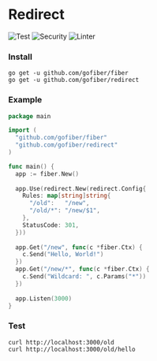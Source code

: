 # Redirect

![Test](https://github.com/gofiber/redirect/workflows/Test/badge.svg)
![Security](https://github.com/gofiber/redirect/workflows/Security/badge.svg)
![Linter](https://github.com/gofiber/redirect/workflows/Linter/badge.svg)

### Install
```
go get -u github.com/gofiber/fiber
go get -u github.com/gofiber/redirect
```
### Example
```go
package main

import (
  "github.com/gofiber/fiber"
  "github.com/gofiber/redirect"
)

func main() {
  app := fiber.New()
  
  app.Use(redirect.New(redirect.Config{
    Rules: map[string]string{
      "/old":   "/new",
      "/old/*": "/new/$1",
    },
    StatusCode: 301,
  }))
  
  app.Get("/new", func(c *fiber.Ctx) {
    c.Send("Hello, World!")
  })
  app.Get("/new/*", func(c *fiber.Ctx) {
    c.Send("Wildcard: ", c.Params("*"))
  })
  
  app.Listen(3000)
}
```
### Test
```curl
curl http://localhost:3000/old
curl http://localhost:3000/old/hello
```
